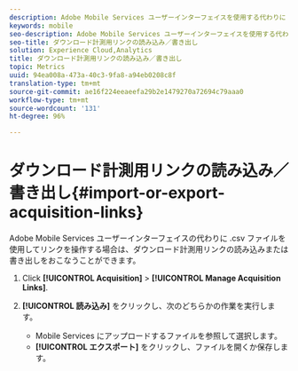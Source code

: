 ```yaml
---
description: Adobe Mobile Services ユーザーインターフェイスを使用する代わりに .csv ファイルを使用してリンクを処理したい場合は、ダウンロード計測用リンクをインポートまたはエクスポートします。
keywords: mobile
seo-description: Adobe Mobile Services ユーザーインターフェイスを使用する代わりに .csv ファイルを使用してリンクを処理したい場合は、ダウンロード計測用リンクをインポートまたはエクスポートします。
seo-title: ダウンロード計測用リンクの読み込み／書き出し
solution: Experience Cloud,Analytics
title: ダウンロード計測用リンクの読み込み／書き出し
topic: Metrics
uuid: 94ea008a-473a-40c3-9fa8-a94eb0208c8f
translation-type: tm+mt
source-git-commit: ae16f224eeaeefa29b2e1479270a72694c79aaa0
workflow-type: tm+mt
source-wordcount: '131'
ht-degree: 96%

---
```



# ダウンロード計測用リンクの読み込み／書き出し{#import-or-export-acquisition-links}

Adobe Mobile Services ユーザーインターフェイスの代わりに .csv ファイルを使用してリンクを操作する場合は、ダウンロード計測用リンクの読み込みまたは書き出しをおこなうことができます。

1. Click **[!UICONTROL Acquisition]** > **[!UICONTROL Manage Acquisition Links]**.
1. **[!UICONTROL 読み込み]** をクリックし、次のどちらかの作業を実行します。

   * Mobile Services にアップロードするファイルを参照して選択します。
   * **[!UICONTROL エクスポート]** をクリックし、ファイルを開くか保存します。

